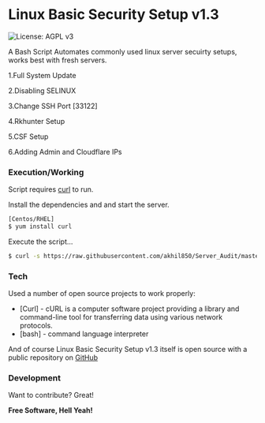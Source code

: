 # Linux Basic Security Setup v1.3

![License: AGPL v3](https://img.shields.io/github/license/akhil850/Server_Audit)

A Bash Script Automates commonly used linux server secuirty setups, works best with fresh servers.

1.Full System Update

2.Disabling SELINUX

3.Change SSH Port [33122]

4.Rkhunter Setup

5.CSF Setup

6.Adding Admin and Cloudflare IPs

### Execution/Working

Script requires [curl](https://curl.haxx.se/) to run.

Install the dependencies and and start the server.

```sh
[Centos/RHEL]
$ yum install curl

```

Execute the script...

```sh
$ curl -s https://raw.githubusercontent.com/akhil850/Server_Audit/master/SecureServer.sh | bash
```

### Tech

Used a number of open source projects to work properly:

* [Curl] - cURL is a computer software project providing a library and command-line tool for transferring data using various network protocols.
* [bash] - command language interpreter

And of course Linux Basic Security Setup v1.3 itself is open source with a public repository on [GitHub](git-repo-url)


### Development

Want to contribute? Great!


**Free Software, Hell Yeah!**

[//]: # (These are reference links used in the body of this note)

[Server_Audit]: <https://github.com/akhil850/Server_Audit>
[git-repo-url]: <https://github.com/akhil850/Server_Audit.git>
#
